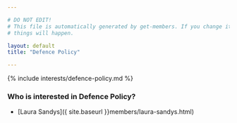 ```yaml
---

# DO NOT EDIT!
# This file is automatically generated by get-members. If you change it, bad
# things will happen.

layout: default
title: "Defence Policy"

---
```


{% include interests/defence-policy.md %}

### Who is interested in Defence Policy?


* [Laura Sandys]({ site.baseurl }}members/laura-sandys.html)
